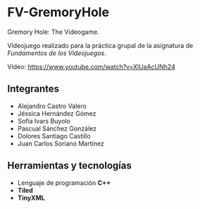 # FV-GremoryHole
Gremory Hole: The Videogame.

Videojuego realizado para la práctica grupal de la asignatura de *Fundamentos de los Videojuegos*.

Vídeo: https://www.youtube.com/watch?v=XlUaAcUNh24


## Integrantes
* Alejandro Castro Valero
* Jéssica Hernández Gómez
* Sofía Ivars Buyolo
* Pascual Sánchez González
* Dolores Santiago Castillo
* Juan Carlos Soriano Martínez

## Herramientas y tecnologías
* Lenguaje de programación **C++**
* **Tiled**
* **TinyXML**
